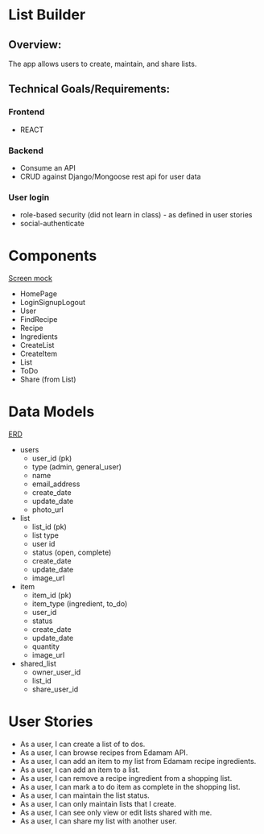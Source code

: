 # List Builder

## Overview:
The app allows users to create, maintain, and share lists.

## Technical Goals/Requirements:
### Frontend
 * REACT
### Backend
 * Consume an API
 * CRUD against Django/Mongoose rest api for user data
### User login
 * role-based security (did not learn in class) - as defined in user stories
 * social-authenticate

# Components
[Screen mock](https://wireframe.cc/8DJyT8)
* HomePage
* LoginSignupLogout
* User
* FindRecipe
* Recipe
* Ingredients
* CreateList
* CreateItem
* List
* ToDo
* Share (from List)

# Data Models
[ERD](https://dbdiagram.io/d/5e924af039d18f5553fd74eb)
* users
  - user_id (pk)
  - type (admin, general_user)
  - name
  - email_address
  - create_date
  - update_date
  - photo_url
* list
  - list_id (pk)
  - list type
  - user id
  - status (open, complete)
  - create_date
  - update_date
  - image_url
* item
  - item_id (pk)
  - item_type (ingredient, to_do)
  - user_id
  - status
  - create_date
  - update_date
  - quantity
  - image_url
* shared_list
  - owner_user_id
  - list_id
  - share_user_id

# User Stories
* As a user, I can create a list of to dos.
* As a user, I can browse recipes from Edamam API.
* As a user, I can add an item to my list from Edamam recipe ingredients.
* As a user, I can add an item to a list.
* As a user, I can remove a recipe ingredient from a shopping list.
* As a user, I can mark a to do item as complete in the shopping list.
* As a user, I can maintain the list status.
* As a user, I can only maintain lists that I create.
* As a user, I can see only view or edit lists shared with me.
* As a user, I can share my list with another user.

